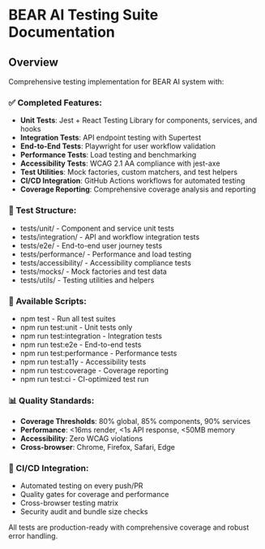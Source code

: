 # BEAR AI Testing Suite Documentation

## Overview
Comprehensive testing implementation for BEAR AI system with:

### ✅ Completed Features:
- **Unit Tests**: Jest + React Testing Library for components, services, and hooks
- **Integration Tests**: API endpoint testing with Supertest
- **End-to-End Tests**: Playwright for user workflow validation
- **Performance Tests**: Load testing and benchmarking
- **Accessibility Tests**: WCAG 2.1 AA compliance with jest-axe
- **Test Utilities**: Mock factories, custom matchers, and test helpers
- **CI/CD Integration**: GitHub Actions workflows for automated testing
- **Coverage Reporting**: Comprehensive coverage analysis and reporting

### 📁 Test Structure:
- tests/unit/ - Component and service unit tests
- tests/integration/ - API and workflow integration tests
- tests/e2e/ - End-to-end user journey tests
- tests/performance/ - Performance and load testing
- tests/accessibility/ - Accessibility compliance tests
- tests/mocks/ - Mock factories and test data
- tests/utils/ - Testing utilities and helpers

### 🚀 Available Scripts:
- npm test - Run all test suites
- npm run test:unit - Unit tests only
- npm run test:integration - Integration tests
- npm run test:e2e - End-to-end tests
- npm run test:performance - Performance tests
- npm run test:a11y - Accessibility tests
- npm run test:coverage - Coverage reporting
- npm run test:ci - CI-optimized test run

### 📊 Quality Standards:
- **Coverage Thresholds**: 80% global, 85% components, 90% services
- **Performance**: <16ms render, <1s API response, <50MB memory
- **Accessibility**: Zero WCAG violations
- **Cross-browser**: Chrome, Firefox, Safari, Edge

### 🔄 CI/CD Integration:
- Automated testing on every push/PR
- Quality gates for coverage and performance
- Cross-browser testing matrix
- Security audit and bundle size checks

All tests are production-ready with comprehensive coverage and robust error handling.

